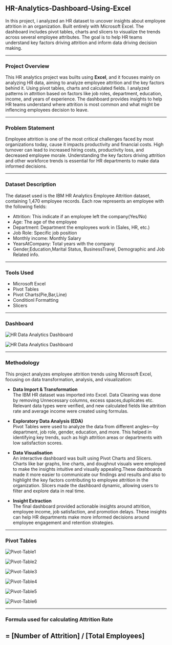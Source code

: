 ## HR-Analytics-Dashboard-Using-Excel
In this project, i analyzed an HR dataset to uncover insights about employee attrition in an organization. Built entirely with Microsoft Excel. The dashboard includes pivot tables, charts and slicers to visualize the trends across several employee attributes. The goal is to help HR teams understand key factors driving attrition and inform data driving decision making.

---
### Project Overview
This HR analytics project was builts using **Excel**, and it focuses mainly on analyzing HR data, aiming to analyze employee attrition and the key factors behind it. Using pivot tables, charts and calculated fields. I analyzed patterns in attrition based on factors like job roles, department, education, income, and years of experience. The dashboard provides insights to help HR teams understand where attrition is most common and what might be inflencing employees decision to leave.

---
### Problem Statement
Employee attrition is one of the most critical challenges faced by most organizations today, cause it impacts productivity and financial costs. High turnover can lead to increased hiring costs, productivity loss, and decreased employee morale. Understanding the key factors driving attrition and other workforce trends is essential for HR departments to make data informed decisions.


---
### **Dataset Description**
The dataset used is the IBM HR Analytics Employee Attrition dataset, containing 1,470 employee records. Each row represents an employee with the following fields:
- Attrition: This indicate if an employee left the company(Yes/No)
- Age: The age of the employee
- Department: Department the employees work in (Sales, HR, etc.)
- Job Role: Specific job position
- Monthly income: Monthly Salary
- YearsAtCompany:	Total years with the company
- Gender,Education,Marital Status, BusinessTravel, Demographic and Job Related info.
---
  ### Tools Used
- Microsoft Excel
- Pivot Tables
- Pivot Charts(Pie,Bar,Line)
- Conditionl Formatting
- Slicers
---
  ### Dashboard
  ![HR Data Analytics Dashboard](Dashboards/HR-Data-Analytics-Dashboard1.png)


  ![HR Data Analytics Dashboard](Dashboards/HR-Data-Analytics-Dashboard2.png)

---
  ### Methodology
  This project analyzes employee attrition trends using Microsoft Excel, focusing on data transformation, analysis, and visualization:

 - **Data Import & Transformation**  
   The IBM HR dataset was imported into Excel. Data Cleaning was done by removing Unnecessary columns, excess spaces,duplicates etc. Relevant data types were verified, and new calculated fields like attrition rate and average income were created using formulas.

- **Exploratory Data Analysis (EDA)**  
   Pivot Tables were used to analyze the data from different angles—by department, job role, gender, education, and more. This helped in identifying key trends, such as high attrition areas or departments with low satisfaction scores.

- **Data Visualisation**  
   An interactive dashboard was built using Pivot Charts and Slicers. Charts like bar graphs, line charts, and doughnut visuals were employed to make the insights intuitive and visually appealing.These dashboards made it more easier to communicate our findings and results and also to highlight the key factors contributing to employee attrition in the organization. Slicers made the dashboard dynamic, allowing users to filter and explore data in real time.

- **Insight Extraction**  
   The final dashboard provided actionable insights around attrition, employee income, job satisfaction, and promotion delays. These insights can help HR departments make more informed decisions around employee engagement and retention strategies.

---
### Pivot Tables
![Pivot-Table1](Pivot-Table/Pivot-Table1.png)

![Pivot-Table2](Pivot-Table/Pivot-Table2.png)

![Pivot-Table3](Pivot-Table/Pivot-Table3.png)

![Pivot-Table4](Pivot-Table/Pivot-Table4.png)

![Pivot-Table5](Pivot-Table/Pivot-Table5.png)

![Pivot-Table6](Pivot-Table/Pivot-Table6.png)

---
### Formula used for calculating Attrition Rate
= [Number of Attrition] / [Total Employees]
---
###



 

